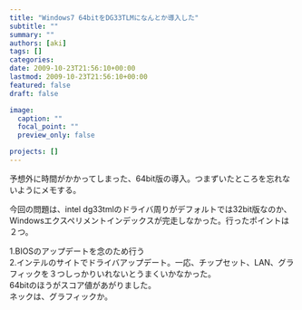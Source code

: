 ```yaml
---
title: "Windows7 64bitをDG33TLMになんとか導入した"
subtitle: ""
summary: ""
authors: [aki]
tags: []
categories: 
date: 2009-10-23T21:56:10+00:00
lastmod: 2009-10-23T21:56:10+00:00
featured: false
draft: false

image:
  caption: ""
  focal_point: ""
  preview_only: false

projects: []
---
```

予想外に時間がかかってしまった、64bit版の導入。つまずいたところを忘れないようにメモする。

今回の問題は、intel dg33tmlのドライバ周りがデフォルトでは32bit版なのか、Windowsエクスペリメントインデックスが完走しなかった。行ったポイントは２つ。

1.BIOSのアップデートを念のため行う  
2.インテルのサイトでドライバアップデート。一応、チップセット、LAN、グラフィックを３つしっかりいれないとうまくいかなかった。  
64bitのほうがスコア値があがりました。  
ネックは、グラフィックか。


